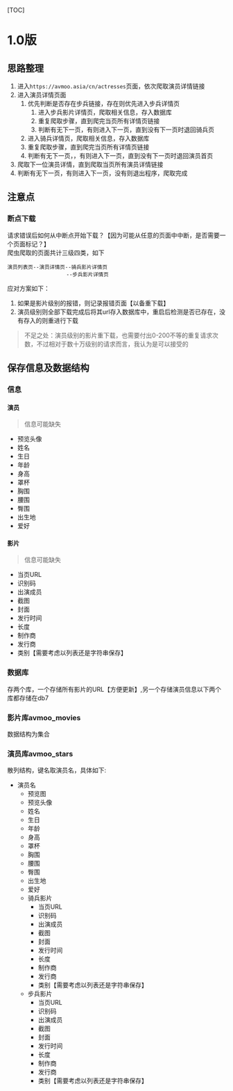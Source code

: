 [TOC]

# 1.0版
## 思路整理
1. 进入`https://avmoo.asia/cn/actresses`页面，依次爬取演员详情链接
2. 进入演员详情页面
    1. 优先判断是否存在步兵链接，存在则优先进入步兵详情页
        1. 进入步兵影片详情页，爬取相关信息，存入数据库
        2. 重复爬取步骤，直到爬完当页所有详情页链接
        3. 判断有无下一页，有则进入下一页，直到没有下一页时退回骑兵页
    2. 进入骑兵详情页，爬取相关信息，存入数据库
    3. 重复爬取步骤，直到爬完当页所有详情页链接
    4. 判断有无下一页，，有则进入下一页，直到没有下一页时退回演员首页
3. 爬取下一位演员详情，直到爬取当页所有演员详情链接
4. 判断有无下一页，有则进入下一页，没有则退出程序，爬取完成

## 注意点
### 断点下载
请求错误后如何从中断点开始下载？【因为可能从任意的页面中中断，是否需要一个页面标记？】<br>
爬虫爬取的页面共计三级四类，如下
```
演员列表页--演员详情页--骑兵影片详情页
                   --步兵影片详情页
```
应对方案如下：
1. 如果是影片级别的报错，则记录报错页面【以备重下载】
2. 演员级别则全部下载完成后将其url存入数据库中，重启后检测是否已存在，没有存入的则重进行下载
> 不足之处：演员级别的影片重下载，也需要付出0-200不等的重复请求次数，不过相对于数十万级别的请求而言，我认为是可以接受的

## 保存信息及数据结构
### 信息

#### 演员
> 信息可能缺失
- 预览头像
- 姓名
- 生日
- 年龄
- 身高
- 罩杯
- 胸围
- 腰围
- 臀围
- 出生地
- 爱好

#### 影片
> 信息可能缺失
- 当页URL
- 识别码
- 出演成员
- 截图
- 封面
- 发行时间
- 长度
- 制作商
- 发行商
- 类别【需要考虑以列表还是字符串保存】

### 数据库
存两个库，一个存储所有影片的URL【方便更新】,另一个存储演员信息以下两个库都存储在db7   
### 影片库avmoo_movies
数据结构为集合

### 演员库avmoo_stars
散列结构，键名取演员名，具体如下:

- 演员名
    - 预览图
    - 预览头像
    - 姓名
    - 生日
    - 年龄
    - 身高
    - 罩杯
    - 胸围
    - 腰围
    - 臀围
    - 出生地
    - 爱好  
    - 骑兵影片
        - 当页URL
        - 识别码
        - 出演成员
        - 截图
        - 封面
        - 发行时间
        - 长度
        - 制作商
        - 发行商
        - 类别【需要考虑以列表还是字符串保存】
    - 步兵影片
        - 当页URL
        - 识别码
        - 出演成员
        - 截图
        - 封面
        - 发行时间
        - 长度
        - 制作商
        - 发行商
        - 类别【需要考虑以列表还是字符串保存】
